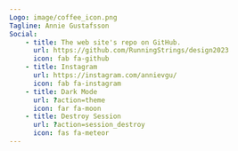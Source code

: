 ```yaml
---
Logo: image/coffee_icon.png
Tagline: Annie Gustafsson
Social:
    - title: The web site's repo on GitHub.
      url: https://github.com/RunningStrings/design2023
      icon: fab fa-github
    - title: Instagram
      url: https://instagram.com/annievgu/
      icon: fab fa-instagram
    - title: Dark Mode
      url: ?action=theme
      icon: far fa-moon
    - title: Destroy Session
      url: ?action=session_destroy
      icon: fas fa-meteor
---
```


